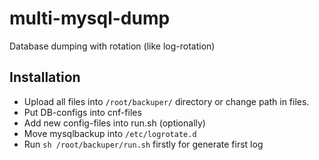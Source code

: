 # multi-mysql-dump
Database dumping with rotation (like log-rotation)

## Installation
- Upload all files into `/root/backuper/` directory or change path in files.
- Put DB-configs into cnf-files
- Add new config-files into run.sh (optionally)
- Move mysqlbackup into `/etc/logrotate.d`
- Run `sh /root/backuper/run.sh` firstly for generate first log
